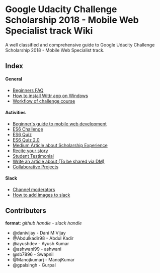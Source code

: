 # Google Udacity Challenge Scholarship 2018 - Mobile Web Specialist track Wiki
A well classified and comprehensive guide to Google Udacity Challenge Scholarship 2018 - Mobile Web Specialist track.

## Index

#### General
* [Beginners FAQ](https://github.com/danivijay/gucs-wiki/blob/master/general/Beginners%20FAQ.md)
* [How to install Wittr app on Windows](https://github.com/danivijay/gucs-wiki/blob/master/general/How%20to%20install%20Wittr%20Application%20on%20Windows.md)
* [Workflow of challenge course](https://github.com/danivijay/gucs-wiki/blob/master/general/WorkflowforUdacityGoogleChallengeScholarship.md)

#### Activities
* [Beginner's guide to mobile web development](https://github.com/danivijay/gucs-wiki/blob/master/activities/Beginners%20guide%20to%20mobile%20web%20development.md)
* [ES6 Challenge](https://github.com/danivijay/gucs-wiki/blob/master/activities/ES6%20Challenge.md)
* [ES6 Quiz](https://github.com/danivijay/gucs-wiki/blob/master/activities/ES6%20Quiz.md)
* [ES6 Quiz 2.0](https://github.com/danivijay/gucs-wiki/blob/master/activities/ES6Quiz%202.0.md)
* [Medium Article about Scholarship Experience](https://github.com/danivijay/gucs-wiki/blob/master/activities/Medium%20Article%20about%20Scholarship%20Experience.md)
* [Recite your story](https://github.com/danivijay/gucs-wiki/blob/master/activities/Recite%20your%20story.md)
* [Student Testimonial](https://github.com/danivijay/gucs-wiki/blob/master/activities/Student%20testimonial.md)
* [Write an article about (To be shared via DM)](https://github.com/danivijay/gucs-wiki/blob/master/activities/Write%20an%20article.md)
* [Collaborative Projects](activities/Collaborative%20Projects.md)

#### Slack
* [Channel moderators](https://github.com/danivijay/gucs-wiki/blob/master/slack/Channel%20moderators.md)
* [How to add images to slack](https://github.com/danivijay/gucs-wiki/blob/master/slack/How%20to%20add%20images%20to%20slack.md)

## Contributers
**format**: _github handle - slack handle_

* @danivijay - Dani M Vijay
* @Abdulkadir98 - Abdul Kadir
* @ayushdev - Ayush Kumar
* @ashwani99 - ashwani
* @sb7896 - Swapnil
* @Manojkumarj - ManojKumar
* @gpalsingh - Gurpal
